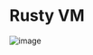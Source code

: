 # Rusty VM
![image](https://github.com/Jimmy01240397/CTF-writeup/assets/57281249/94e85745-750c-4b09-914b-e03662f3414c)
